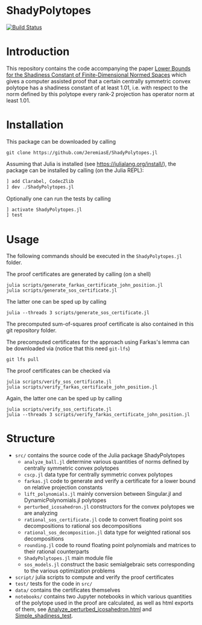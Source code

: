 # ShadyPolytopes

[![Build Status](https://github.com/JeremiasE/ShadyPolytopes.jl/actions/workflows/ci.yml/badge.svg?branch=main)](https://github.com/JeremiasE/ShadyPolytopes.jl/actions/workflows/ci.yml?query=branch%3Amain)

# Introduction

This repository contains the code accompanying the paper [Lower Bounds for the Shadiness Constant of Finite-Dimensional Normed Spaces](https://arxiv.org/abs/2509.14819)
which gives a computer assisted proof that a certain
centrally symmetric convex polytope has a shadiness constant of at least 1.01,
i.e. with respect to the norm defined by this polytope every rank-2 projection has operator norm
at least 1.01. 

# Installation 

This package can be downloaded by calling 

``` shell
git clone https://github.com/JeremiasE/ShadyPolytopes.jl
```

Assuming that Julia is installed (see https://julialang.org/install/), the package can be installed by calling (on the Julia REPL):

``` julia
] add Clarabel, CodecZlib
] dev ./ShadyPolytopes.jl
```

Optionally one can run the tests by calling
``` julia
] activate ShadyPolytopes.jl
] test
```

# Usage

The following commands should be executed in the `ShadyPolytopes.jl` folder.

The proof certificates are generated by calling (on a shell)

``` shell
julia scripts/generate_farkas_certificate_john_position.jl
julia scripts/generate_sos_certificate.jl
```
The latter one can be sped up by calling
``` shell
julia --threads 3 scripts/generate_sos_certificate.jl
```

The precomputed sum-of-squares proof certificate is also contained
in this git repository folder.

The precomputed certificates for the approach using Farkas's lemma 
can be downloaded via (notice that this need `git-lfs`)

``` shell
git lfs pull
```

The proof certificates can be checked via

``` shell
julia scripts/verify_sos_certificate.jl
julia scripts/verify_farkas_certificate_john_position.jl
```


Again, the latter one can be sped up by calling
``` shell
julia scripts/verify_sos_certificate.jl
julia --threads 3 scripts/verify_farkas_certificate_john_position.jl
```

# Structure 

  * `src/` contains the source code of the Julia package ShadyPolytopes
    * `analyze_ball.jl` determine various quantities of norms defined by centrally symmetric convex polytopes
    * `cscp.jl` data type for centrally symmetric convex polytopes
    * `farkas.jl` code to generate and verify a certificate for a lower bound on relative projection constants 
    * `lift_polynomials.jl` mainly conversion between Singular.jl and DynamicPolynomials.jl polytopes
    * `perturbed_icosahedron.jl` constructors for the convex polytopes we are analyzing
    * `rational_sos_certificate.jl` code to convert floating point sos decompositions to rational sos decompositions
    * `rational_sos_decomposition.jl` data type for weighted rational sos decompositions
    * `rounding.jl` code to round floating point polynomials and matrices to their rational counterparts
    * `ShadyPolytopes.jl` main module file
    * `sos_models.jl` construct the basic semialgebraic sets corresponding to the various optimization problems 
  * `script/` julia scripts to compute and verify the proof certificates
  * `test/` tests for the code in `src/`
  * `data/` contains the certificates themselves
  * `notebooks/` contains two Jupyter notebooks in which various
    quantities of the polytope used in the proof are calculated, as well as html exports of them,
    see [Analyze_perturbed_icosahedron.html](https://rawcdn.githack.com/JeremiasE/ShadyPolytopes.jl/a1bdd6780ab7c52d5986bd088ca8cba7b7020f7d/notebooks/Analyze_perturbed_icosahedron.html)
    and [Simple_shadiness_test](https://rawcdn.githack.com/JeremiasE/ShadyPolytopes.jl/a1bdd6780ab7c52d5986bd088ca8cba7b7020f7d/notebooks/Simple_shadiness_test.html).

